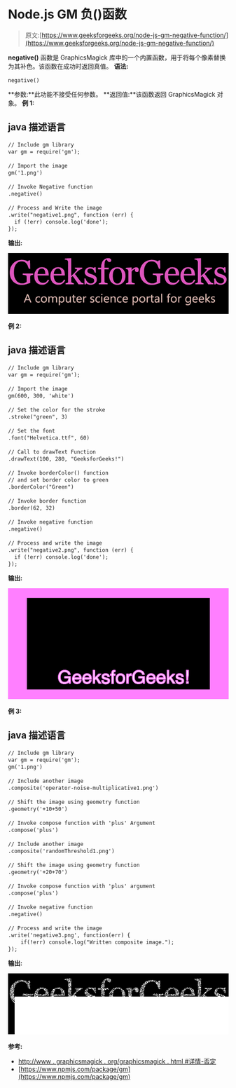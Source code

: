# Node.js GM 负()函数

> 原文:[https://www.geeksforgeeks.org/node-js-gm-negative-function/](https://www.geeksforgeeks.org/node-js-gm-negative-function/)

**negative()** 函数是 GraphicsMagick 库中的一个内置函数，用于将每个像素替换为其补色。该函数在成功时返回真值。
**语法:**

```
negative()
```

**参数:**此功能不接受任何参数。
**返回值:**该函数返回 GraphicsMagick 对象。
**例 1:**

## java 描述语言

```
// Include gm library
var gm = require('gm');

// Import the image
gm('1.png')

// Invoke Negative function
.negative()

// Process and Write the image
.write("negative1.png", function (err) {
  if (!err) console.log('done');
});
```

**输出:**

![](img/274b607cad3a5d05b0c3a6d6fbfd372b.png)

**例 2:**

## java 描述语言

```
// Include gm library
var gm = require('gm');

// Import the image
gm(600, 300, 'white')

// Set the color for the stroke
.stroke("green", 3)

// Set the font 
.font("Helvetica.ttf", 60)

// Call to drawText Function
.drawText(100, 280, "GeeksforGeeks!")

// Invoke borderColor() function
// and set border color to green
.borderColor("Green")

// Invoke border function
.border(62, 32)

// Invoke negative function
.negative()

// Process and write the image 
.write("negative2.png", function (err) {
  if (!err) console.log('done');
});
```

**输出:**

![](img/8d7e302f79c30ed6da4247fb0aae5973.png)

**例 3:**

## java 描述语言

```
// Include gm library
var gm = require('gm');
gm('1.png')

// Include another image
.composite('operator-noise-multiplicative1.png')

// Shift the image using geometry function
.geometry('+10+50')

// Invoke compose function with 'plus' Argument
.compose('plus')

// Include another image
.composite('randomThreshold1.png')

// Shift the image using geometry function
.geometry('+20+70')

// Invoke compose function with 'plus' argument
.compose('plus')

// Invoke negative function
.negative()

// Process and write the image
.write('negative3.png', function(err) {
    if(!err) console.log("Written composite image.");
});
```

**输出:**

![](img/ade72ef545a97ff22efe1f9012361d64.png)

**参考:**

*   [http://www . graphicsmagick . org/graphicsmagick . html #详情-否定](http://www.graphicsmagick.org/GraphicsMagick.html#details-negate)
*   [https://www.npmjs.com/package/gm](https://www.npmjs.com/package/gm)